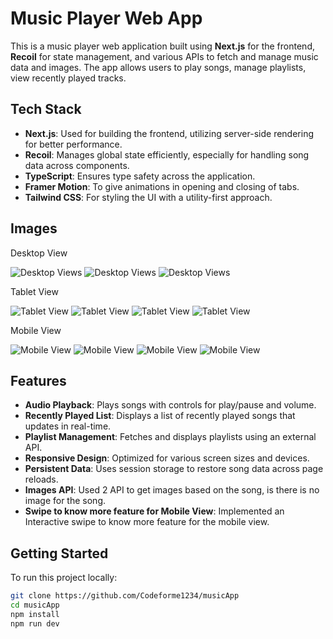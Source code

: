 # Music Player Web App

This is a music player web application built using **Next.js** for the frontend, **Recoil** for state management, and various APIs to fetch and manage music data and images. The app allows users to play songs, manage playlists, view recently played tracks.

## Tech Stack

- **Next.js**: Used for building the frontend, utilizing server-side rendering for better performance.
- **Recoil**: Manages global state efficiently, especially for handling song data across components.
- **TypeScript**: Ensures type safety across the application.
- **Framer Motion**: To give animations in opening and closing of tabs.
- **Tailwind CSS**: For styling the UI with a utility-first approach.

## Images

Desktop View

![Desktop Views](./src/public/Readme/D1.png)
![Desktop Views](./src/public/Readme/D2.png)
![Desktop Views](./src/public/Readme/D3.png)

Tablet View

![Tablet View](./src/public/Readme/P1.png)
![Tablet View](./src/public/Readme/P2.png)
![Tablet View](./src/public/Readme/P3.png)
![Tablet View](./src/public/Readme/P4.png)

Mobile View

![Mobile View](./src/public/Readme/M1.png)
![Mobile View](./src/public/Readme/M2.png)
![Mobile View](./src/public/Readme/M3.png)
![Mobile View](./src/public/Readme/M4.png)

## Features

- **Audio Playback**: Plays songs with controls for play/pause and volume.
- **Recently Played List**: Displays a list of recently played songs that updates in real-time.
- **Playlist Management**: Fetches and displays playlists using an external API.
- **Responsive Design**: Optimized for various screen sizes and devices.
- **Persistent Data**: Uses session storage to restore song data across page reloads.
- **Images API**: Used 2 API to get images based on the song, is there is no image for the song.
- **Swipe to know more feature for Mobile View**: Implemented an Interactive swipe to know more feature for the mobile view.

## Getting Started

To run this project locally:

```bash
git clone https://github.com/Codeforme1234/musicApp
cd musicApp
npm install
npm run dev
